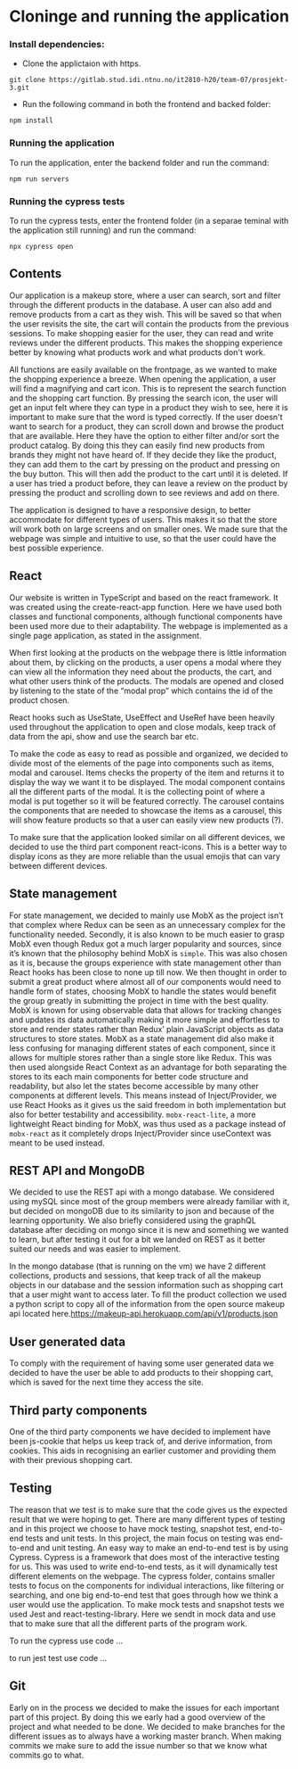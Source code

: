 # Cloninge and running the application

### Install dependencies:

- Clone the applictaion with https.

`git clone https://gitlab.stud.idi.ntnu.no/it2810-h20/team-07/prosjekt-3.git `

- Run the following command in both the frontend and backed folder:

`npm install`

### Running the application

To run the application, enter the backend folder and run the command:

    npm run servers

### Running the cypress tests

To run the cypress tests, enter the frontend folder (in a separae teminal with the application still running) and run the command:

    npx cypress open

## Contents

Our application is a makeup store, where a user can search, sort and filter through the different products in the database. A user can also add and remove products from a cart as they wish. This will be saved so that when the user revisits the site, the cart will contain the products from the previous sessions. To make shopping easier for the user, they can read and write reviews under the different products. This makes the shopping experience better by knowing what products work and what products don't work.

All functions are easily available on the frontpage, as we wanted to make the shopping experience a breeze. When opening the application, a user will find a magnifying and cart icon. This is to represent the search function and the shopping cart function. By pressing the search icon, the user will get an input felt where they can type in a product they wish to see, here it is important to make sure that the word is typed correctly. If the user doesn't want to search for a product, they can scroll down and browse the product that are available. Here they have the option to either filter and/or sort the product catalog. By doing this they can easily find new products from brands they might not have heard of. If they decide they like the product, they can add them to the cart by pressing on the product and pressing on the buy button. This will then add the product to the cart until it is deleted. If a user has tried a product before, they can leave a review on the product by pressing the product and scrolling down to see reviews and add on there.

The application is designed to have a responsive design, to better accommodate for different types of users. This makes it so that the store will work both on large screens and on smaller ones. We made sure that the webpage was simple and intuitive to use, so that the user could have the best possible experience.

## React

Our website is written in TypeScript and based on the react framework. It was created using the create-react-app function. Here we have used both classes and functional components, although functional components have been used more due to their adaptability. The webpage is implemented as a single page application, as stated in the assignment.

When first looking at the products on the webpage there is little information about them, by clicking on the products, a user opens a modal where they can view all the information they need about the products, the cart, and what other users think of the products. The modals are opened and closed by listening to the state of the “modal prop” which contains the id of the product chosen.

React hooks such as UseState, UseEffect and UseRef have been heavily used throughout the application to open and close modals, keep track of data from the api, show and use the search bar etc.

To make the code as easy to read as possible and organized, we decided to divide most of the elements of the page into components such as items, modal and carousel. Items checks the property of the item and returns it to display the way we want it to be displayed. The modal component contains all the different parts of the modal. It is the collecting point of where a modal is put together so it will be featured correctly. The carousel contains the components that are needed to showcase the items as a carousel, this will show feature products so that a user can easily view new products (?).

To make sure that the application looked similar on all different devices, we decided to use the third part component react-icons. This is a better way to display icons as they are more reliable than the usual emojis that can vary between different devices.

## State management

For state management, we decided to mainly use MobX as the project isn’t that complex where Redux can be seen as an unnecessary complex for the functionality needed. Secondly, it is also known to be much easier to grasp MobX even though Redux got a much larger popularity and sources, since it’s known that the philosophy behind MobX is `simple`. This was also chosen as it is, because the groups experience with state management other than React hooks has been close to none up till now. We then thought in order to submit a great product where almost all of our components would need to handle form of states, choosing MobX to handle the states would benefit the group greatly in submitting the project in time with the best quality. MobX is known for using observable data that allows for tracking changes and updates its data automatically making it more simple and effortless to store and render states rather than Redux’ plain JavaScript objects as data structures to store states. MobX as a state management did also make it less confusing for managing different states of each component, since it allows for multiple stores rather than a single store like Redux. This was then used alongside React Context as an advantage for both separating the stores to its each main components for better code structure and readability, but also let the states become accessible by many other components at different levels. This means instead of Inject/Provider, we use React Hooks as it gives us the said freedom in both implementation but also for better testability and accessibility. `mobx-react-lite`, a more lightweight React binding for MobX, was thus used as a package instead of `mobx-react` as it completely drops Inject/Provider since useContext was meant to be used instead.

## REST API and MongoDB

We decided to use the REST api with a mongo database. We considered using mySQL since most of the group members were already familiar with it, but decided on mongoDB due to its similarity to json and because of the learning opportunity. We also briefly considered using the graphQL database after deciding on mongo since it is new and something we wanted to learn, but after testing it out for a bit we landed on REST as it better suited our needs and was easier to implement.

In the mongo database (that is running on the vm) we have 2 different collections, products and sessions, that keep track of all the makeup objects in our database and the session information such as shopping cart that a user might want to access later. To fill the product collection we used a python script to copy all of the information from the open source makeup api located here.https://makeup-api.herokuapp.com/api/v1/products.json

## User generated data

To comply with the requirement of having some user generated data we decided to have the user be able to add products to their shopping cart, which is saved for the next time they access the site.

## Third party components

One of the third party components we have decided to implement have been js-cookie that helps us keep track of, and derive information, from cookies. This aids in recognising an earlier customer and providing them with their previous shopping cart.

## Testing

The reason that we test is to make sure that the code gives us the expected result that we were hoping to get. There are many different types of testing and in this project we choose to have mock testing, snapshot test, end-to-end tests and unit tests. In this project, the main focus on testing was end-to-end and unit testing. An easy way to make an end-to-end test is by using Cypress. Cypress is a framework that does most of the interactive testing for us. This was used to write end-to-end tests, as it will dynamically test different elements on the webpage. The cypress folder, contains smaller tests to focus on the components for individual interactions, like filtering or searching, and one big end-to-end test that goes through how we think a user would use the application. To make mock tests and snapshot tests we used Jest and react-testing-library. Here we sendt in mock data and use that to make sure that all the different parts of the program work.

To run the cypress use code …

to run jest test use code …

## Git

Early on in the process we decided to make the issues for each important part of this project. By doing this we early had a good overview of the project and what needed to be done. We decided to make branches for the different issues as to always have a working master branch. When making commits we make sure to add the issue number so that we know what commits go to what.

